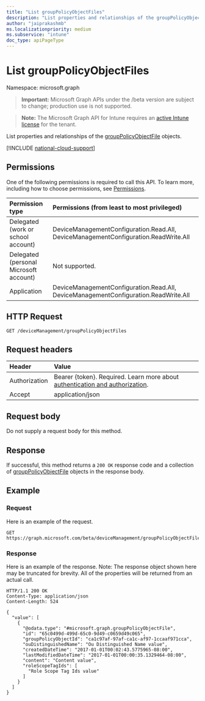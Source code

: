```yaml
---
title: "List groupPolicyObjectFiles"
description: "List properties and relationships of the groupPolicyObjectFile objects."
author: "jaiprakashmb"
ms.localizationpriority: medium
ms.subservice: "intune"
doc_type: apiPageType
---
```


# List groupPolicyObjectFiles

Namespace: microsoft.graph

> **Important:** Microsoft Graph APIs under the /beta version are subject to change; production use is not supported.

> **Note:** The Microsoft Graph API for Intune requires an [active Intune license](https://go.microsoft.com/fwlink/?linkid=839381) for the tenant.

List properties and relationships of the [groupPolicyObjectFile](../resources/intune-gpanalyticsservice-grouppolicyobjectfile.md) objects.

[!INCLUDE [national-cloud-support](../../includes/all-clouds.md)]

## Permissions
One of the following permissions is required to call this API. To learn more, including how to choose permissions, see [Permissions](/graph/permissions-reference).

|Permission type|Permissions (from least to most privileged)|
|:---|:---|
|Delegated (work or school account)|DeviceManagementConfiguration.Read.All, DeviceManagementConfiguration.ReadWrite.All|
|Delegated (personal Microsoft account)|Not supported.|
|Application|DeviceManagementConfiguration.Read.All, DeviceManagementConfiguration.ReadWrite.All|

## HTTP Request
<!-- {
  "blockType": "ignored"
}
-->
``` http
GET /deviceManagement/groupPolicyObjectFiles
```

## Request headers
|Header|Value|
|:---|:---|
|Authorization|Bearer {token}. Required. Learn more about [authentication and authorization](/graph/auth/auth-concepts).|
|Accept|application/json|

## Request body
Do not supply a request body for this method.

## Response
If successful, this method returns a `200 OK` response code and a collection of [groupPolicyObjectFile](../resources/intune-gpanalyticsservice-grouppolicyobjectfile.md) objects in the response body.

## Example

### Request
Here is an example of the request.
``` http
GET https://graph.microsoft.com/beta/deviceManagement/groupPolicyObjectFiles
```

### Response
Here is an example of the response. Note: The response object shown here may be truncated for brevity. All of the properties will be returned from an actual call.
``` http
HTTP/1.1 200 OK
Content-Type: application/json
Content-Length: 524

{
  "value": [
    {
      "@odata.type": "#microsoft.graph.groupPolicyObjectFile",
      "id": "65c0499d-499d-65c0-9d49-c0659d49c065",
      "groupPolicyObjectId": "ca1c97af-97af-ca1c-af97-1ccaaf971cca",
      "ouDistinguishedName": "Ou Distinguished Name value",
      "createdDateTime": "2017-01-01T00:02:43.5775965-08:00",
      "lastModifiedDateTime": "2017-01-01T00:00:35.1329464-08:00",
      "content": "Content value",
      "roleScopeTagIds": [
        "Role Scope Tag Ids value"
      ]
    }
  ]
}
```
